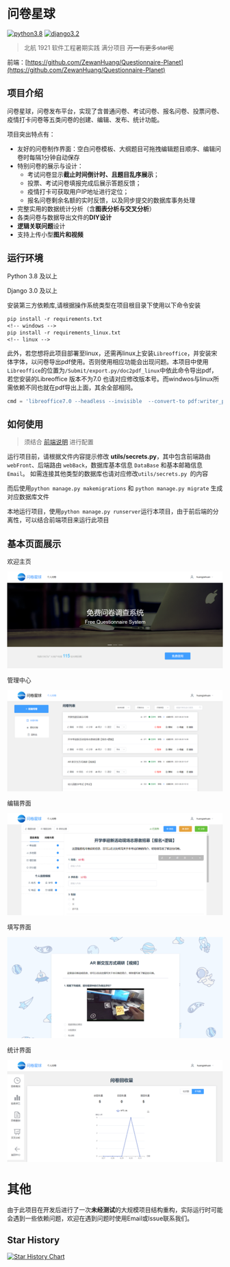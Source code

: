 # 问卷星球

[![python3.8](https://img.shields.io/badge/python-%3E%3D3.8-brightgreen)](https://www.python.org/)  [![django3.2](https://img.shields.io/badge/django-3.0-blue)](https://docs.djangoproject.com/en/3.2/releases/3.2/)

> 北航 1921 软件工程暑期实践 满分项目 ~~万一有更多star呢~~

前端：[https://github.com/ZewanHuang/Questionnaire-Planet](https://github.com/ZewanHuang/Questionnaire-Planet)

## 项目介绍

问卷星球，问卷发布平台，实现了含普通问卷、考试问卷、报名问卷、投票问卷、疫情打卡问卷等五类问卷的创建、编辑、发布、统计功能。

项目突出特点有：

- 友好的问卷制作界面：空白问卷模板、大纲题目可拖拽编辑题目顺序、编辑问卷时每隔1分钟自动保存
- 特别问卷的展示与设计： 
  - 考试问卷显示**截止时间倒计时、且题目乱序展示**； 
  - 投票、考试问卷填报完成后展示答题反馈；
  - 疫情打卡可获取用户IP地址进行定位；
  - 报名问卷剩余名额的实时反馈，以及同步提交的数据库事务处理
- 完整实用的数据统计分析（含**图表分析与交叉分析**）
- 各类问卷与数据导出文件的**DIY设计**
- **逻辑关联问题**设计
- 支持上传小型**图片和视频**

## 运行环境

Python 3.8 及以上

Django 3.0 及以上

安装第三方依赖库,请根据操作系统类型在项目根目录下使用以下命令安装

```
pip install -r requirements.txt 
<!-- windows -->
pip install -r requirements_linux.txt 
<!-- linux -->
```
此外，若您想将此项目部署至linux，还需再linux上安装`Libreoffice`，并安装宋体字体，以问卷导出pdf使用。否则使用相应功能会出现问题。本项目中使用`Libreoffice`的位置为`/Submit/export.py/doc2pdf_linux`中依此命令导出pdf，若您安装的Libreoffice 版本不为7.0 也请对应修改版本号。而windwos与linux所需依赖不同也就在pdf导出上面，其余全部相同。

```powershell
cmd = 'libreoffice7.0 --headless --invisible  --convert-to pdf:writer_pdf_Export'.split() + [docPath] + ['--outdir'] + [pdfPath]
```



## 如何使用

> 须结合 [前端说明](https://github.com/ZewanHuang/Online-Publish-Django) 进行配置

运行项目前，请根据文件内容提示修改 **utils/secrets.py**，其中包含前端路由 `webFront`、后端路由 `webBack`，数据库基本信息 `DataBase`  和基本邮箱信息`Email`。 如需连接其他类型的数据库也请对应修改`utils/secrets.py `的内容

而后使用`python manage.py makemigrations`   和 `python manage.py migrate`  生成对应数据库文件

本地运行项目，使用`python manage.py runserver`运行本项目，由于前后端的分离性，可以结合前端项目来运行此项目

## 基本页面展示

欢迎主页

![welcome](https://github.com/ZewanHuang/Questionnaire-Planet/blob/master/src/assets/images/home.png)

管理中心

![center](https://github.com/ZewanHuang/Questionnaire-Planet/blob/master/src/assets/images/center.png)

编辑界面

![edit](https://github.com/ZewanHuang/Questionnaire-Planet/blob/master/src/assets/images/edit.png)

填写界面

![publish](https://github.com/ZewanHuang/Questionnaire-Planet/blob/master/src/assets/images/publish.png)

统计界面

![statistic](https://github.com/ZewanHuang/Questionnaire-Planet/blob/master/src/assets/images/statistic.png)



# 其他



由于此项目在开发后进行了一次**未经测试**的大规模项目结构重构，实际运行时可能会遇到一些依赖问题，欢迎在遇到问题时使用Email或Issue联系我们。

## Star History

[![Star History Chart](https://api.star-history.com/svg?repos=BUAASE-Slime/Questionnaire-Planet-Django&type=Date)](https://star-history.com/#BUAASE-Slime/Questionnaire-Planet-Django&Date)
